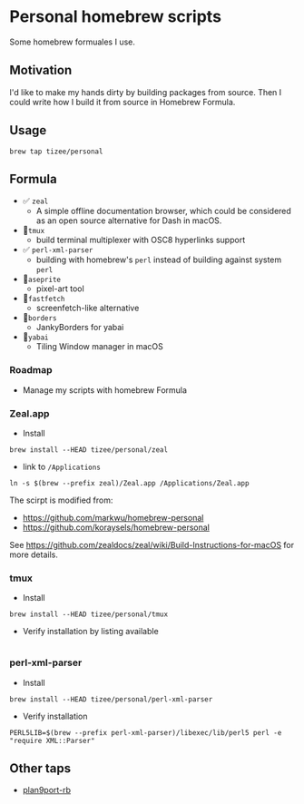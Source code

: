 # Personal homebrew scripts

Some homebrew formuales I use.

## Motivation

I'd like to make my hands dirty by building packages from source. Then I could write how I build it from source in Homebrew Formula.

## Usage

```
brew tap tizee/personal
```

## Formula

- ✅ `zeal`
    - A simple offline documentation browser, which could be considered as an open source alternative for Dash in macOS.
- 🚧`tmux`
    - build terminal multiplexer with OSC8 hyperlinks support
- ✅ `perl-xml-parser`
    - building with homebrew's `perl` instead of building against system `perl`
- 🚧`aseprite`
    - pixel-art tool
- 🚧`fastfetch`
    - screenfetch-like alternative
- 🚧`borders`
    - JankyBorders for yabai
- 🚧`yabai`
    - Tiling Window manager in macOS

### Roadmap

- Manage my scripts with homebrew Formula

### Zeal.app

- Install
```
brew install --HEAD tizee/personal/zeal
```

- link to `/Applications`
```
ln -s $(brew --prefix zeal)/Zeal.app /Applications/Zeal.app
```

The scirpt is modified from:

- https://github.com/markwu/homebrew-personal
- https://github.com/koraysels/homebrew-personal

See https://github.com/zealdocs/zeal/wiki/Build-Instructions-for-macOS for more details.

### tmux

- Install
```
brew install --HEAD tizee/personal/tmux
```

- Verify installation by listing available
```
```

### perl-xml-parser

- Install
```
brew install --HEAD tizee/personal/perl-xml-parser
```

- Verify installation
```
PERL5LIB=$(brew --prefix perl-xml-parser)/libexec/lib/perl5 perl -e "require XML::Parser"
```

## Other taps

- [plan9port-rb](https://github.com/tizee/plan9port-rb/tree/main)
